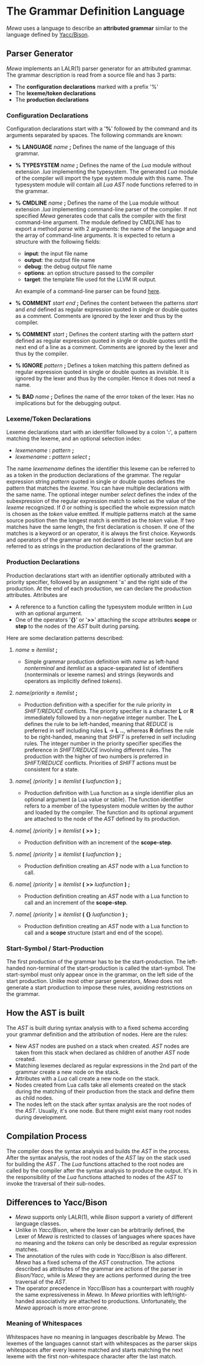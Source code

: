 # The Grammar Definition Language
_Mewa_ uses a language to describe an **attributed grammar** similar to the language defined by [Yacc/Bison](https://www.cs.ccu.edu.tw/~naiwei/cs5605/YaccBison.html).

## Parser Generator
_Mewa_ implements an LALR(1) parser generator for an attributed grammar. The grammar description is read from a source file and has 3 parts:

  * The **configuration declarations** marked with a prefix '%'
  * The **lexeme/token declarations**
  * The **production declarations**

### Configuration Declarations
Configuration declarations start with a '**%**' followed by the command and its arguments separated by spaces.
The following commands are known:

* **%** **LANGUAGE** _name_ **;** Defines the name of the language of this grammar.
* **%** **TYPESYSTEM** _name_ **;** Defines the name of the _Lua_ module without extension _.lua_ implementing the typesystem. The generated _Lua_ module of the compiler will import the type system module with this name. The typesystem module will contain all _Lua_ _AST_ node functions referred to in the grammar.
* **%** **CMDLINE** _name_ **;** Defines the name of the Lua module without extension _.lua_ implementing command-line parser of the compiler. If not specified _Mewa_ generates code that calls the compiler with the first command-line argument. The module defined by CMDLINE has to export a method _parse_ with 2 arguments: the name of the language and the array of command-line arguments. It is expected to return a structure with the following fields:

    * **input**: the input file name
    * **output**: the output file name
    * **debug**: the debug output file name
    * **options**: an option structure passed to the compiler
    * **target**: the template file used fot the LLVM IR output.

  An example of a command-line parser can be found [here](../examples/cmdlinearg.lua).

* **%** **COMMENT** _start_ _end_ **;** Defines the content between the patterns _start_ and _end_ defined as regular expression quoted in single or double quotes as a comment. Comments are ignored by the lexer and thus by the compiler.
* **%** **COMMENT** _start_ **;** Defines the content starting with the pattern _start_ defined as regular expression quoted in single or double quotes until the next end of a line as a comment. Comments are ignored by the lexer and thus by the compiler.
* **%** **IGNORE** _pattern_ **;** Defines a token matching this pattern defined as regular expression quoted in single or double quotes as invisible. It is ignored by the lexer and thus by the compiler. Hence it does not need a name.
* **%** **BAD** _name_ **;** Defines the name of the error token of the lexer. Has no implications but for the debugging output.

### Lexeme/Token Declarations
Lexeme declarations start with an identifier followed by a colon '**:**', a pattern matching the lexeme, and an optional selection index:

* _lexemename_ **:** _pattern_ **;**
* _lexemename_ **:** _pattern_ _select_ **;**

The name _lexemename_ defines the identifier this lexeme can be referred to as a token in the production declarations of the grammar.
The regular expression string _pattern_ quoted in single or double quotes defines the pattern that matches the _lexeme_.
You can have multiple declarations with the same name.
The optional integer number _select_ defines the index of the subexpression of the regular expression match to select as the value of the _lexeme_ recognized.
If _0_ or nothing is specified the whole expression match is chosen as the _token_ value emitted.
If multiple patterns match at the same source position then the longest match is emitted as the _token_ value. If two matches have the same length, the first declaration is chosen. If one of the matches is a keyword or an operator, it is always the first choice.
Keywords and operators of the grammar are not declared in the lexer section but are referred to as strings in the production declarations of the grammar.

### Production Declarations
Production declarations start with an identifier optionally attributed with a priority specifier, followed by an assignment '**=**' and the right side of the production.
At the end of each production, we can declare the production attributes. Attributes are
   * A reference to a function calling the typesystem module written in _Lua_ with an optional argument.
   * One of the operators '**{}**' or '**>>**' attaching the _scope_ attributes **scope** or **step** to the nodes of the _AST_ built during parsing.

Here are some declaration patterns described:

1. _name_ **=** _itemlist_ **;**

    * Simple grammar production definition with _name_ as left-hand _nonterminal_ and _itemlist_ as a space-separated list of identifiers (nonterminals or lexeme names) and strings (keywords and operators as implicitly defined _tokens_).
2. _name_/_priority_ **=** _itemlist_ **;**

    * Production definition with a specifier for the rule priority in _SHIFT/REDUCE_ conflicts. The priority specifier is a character **L** or **R** immediately followed by a non-negative integer number. The **L** defines the rule to be left-handed, meaning that _REDUCE_ is preferred in self including rules **L** -> **L** **..**, whereas **R** defines the rule to be right-handed, meaning that _SHIFT_ is preferred in self including rules. The integer number in the priority specifier specifies the preference in _SHIFT/REDUCE_ involving different rules. The production with the higher of two numbers is preferred in _SHIFT/REDUCE_ conflicts. Priorities of _SHIFT_ actions must be consistent for a state.
3. _name_[ /_priority_ ] **=** _itemlist_ **(** _luafunction_ **)** **;**

    * Production definition with Lua function as a single identifier plus an optional argument (a Lua value or table). The function identifier refers to a member of the typesystem module written by the author and loaded by the compiler. The function and its optional argument are attached to the node of the _AST_ defined by its production.

4. _name_[ /_priority_ ] **=** _itemlist_ **(** **>>** **)** **;**

    * Production definition with an increment of the **scope-step**.

5. _name_[ /_priority_ ] **=** _itemlist_ **(** _luafunction_ **)** **;**

    * Production definition creating an _AST_ node with a Lua function to call.

6. _name_[ /_priority_ ] **=** _itemlist_ **(** **>>** _luafunction_ **)** **;**

    * Production definition creating an _AST_ node with a Lua function to call and an increment of the **scope-step**.

7. _name_[ /_priority_ ] **=** _itemlist_ **(** **{}** _luafunction_ **)** **;**

    * Production definition creating an _AST_ node with a Lua function to call and a **scope** structure (start and end of the scope).

### Start-Symbol / Start-Production
The first production of the grammar has to be the start-production. The left-handed non-terminal of the start-production is called the start-symbol. The start-symbol must only appear once in the grammar, on the left side of the start production. Unlike most other parser generators, _Mewa_ does not generate a start production to impose these rules, avoiding restrictions on the grammar.

## How the AST is built
The _AST_ is built during syntax analysis with to a fixed schema according your grammar definition and the attribution of nodes. Here are the rules:

 * New _AST_ nodes are pushed on a stack when created. _AST_ nodes are taken from this stack when declared as children of another _AST_ node created.
 * Matching lexemes declared as regular expressions in the 2nd part of the grammar create a new node on the stack.
 * Attributes with a _Lua_ call create a new node on the stack.
 * Nodes created from Lua calls take all elements created on the stack during the matching of their production from the stack and define them as child nodes.
 * The nodes left on the stack after syntax analysis are the root nodes of the _AST_. Usually, it's one node. But there might exist many root nodes during development.

## Compilation Process

The compiler does the syntax analysis and builds the _AST_ in the process. After the syntax analysis, the root nodes of the _AST_ lay on the stack used for building the _AST_ . The _Lua_ functions attached to the root nodes are called by the compiler after the syntax analysis to produce the output. It's in the responsibility of the _Lua_ functions attached to nodes of the _AST_ to invoke the traversal of their sub-nodes.

## Differences to Yacc/Bison
 * _Mewa_ supports only LALR(1), while _Bison_ support a variety of different language classes.
 * Unlike in _Yacc/Bison_, where the lexer can be arbitrarily defined, the Lexer of _Mewa_ is restricted to classes of languages where spaces have no meaning and the _tokens_ can only be described as regular expression matches.
 * The annotation of the rules with code in _Yacc/Bison_ is also different. _Mewa_ has a fixed schema of the _AST_ construction. The actions described as attributes of the grammar are actions of the parser in _Bison/Yacc_, while is _Mewa_ they are actions performed during the tree traversal of the _AST_.
 * The operator precedence in _Yacc/Bison_ has a counterpart with roughly the same expressiveness in _Mewa_. In _Mewa_ priorities with left/right-handed associativity are attached to productions. Unfortunately, the _Mewa_ approach is more error-prone.

### Meaning of Whitespaces
Whitespaces have no meaning in languages describable by _Mewa_.
The lexemes of the languages cannot start with whitespaces as the parser skips whitespaces after every lexeme matched and starts matching the next lexeme with the first non-whitespace character after the last match.




